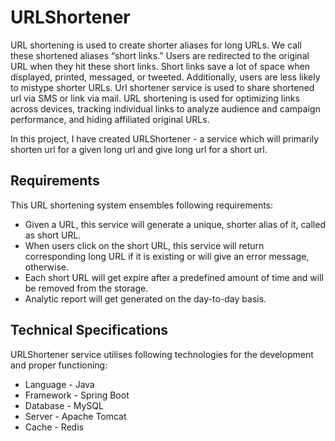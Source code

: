 # URLShortener

URL shortening is used to create shorter aliases for long URLs. We call these shortened aliases “short links.” Users are redirected to the original URL when they hit these short links. Short links save a lot of space when displayed, printed, messaged, or tweeted. Additionally, users are less
likely to mistype shorter URLs. Url shortener service is used to share shortened url via SMS or link via mail. URL shortening is used for optimizing links across devices, tracking individual links to analyze audience and campaign performance, and hiding affiliated original URLs.

In this project, I have created URLShortener - a service which will primarily shorten url for a given long
url and give long url for a short url.

## Requirements
This URL shortening system ensembles following requirements:
* Given a URL, this service will generate a unique, shorter alias of it, called as short URL.
* When users click on the short URL, this service will return corresponding long URL if it is existing or will give an error message, otherwise.
* Each short URL will get expire after a predefined amount of time and will be removed from the storage.
* Analytic report will get generated on the day-to-day basis.

## Technical Specifications
URLShortener service utilises following technologies for the development and proper functioning:
* Language - Java
* Framework - Spring Boot
* Database - MySQL
* Server - Apache Tomcat
* Cache - Redis
